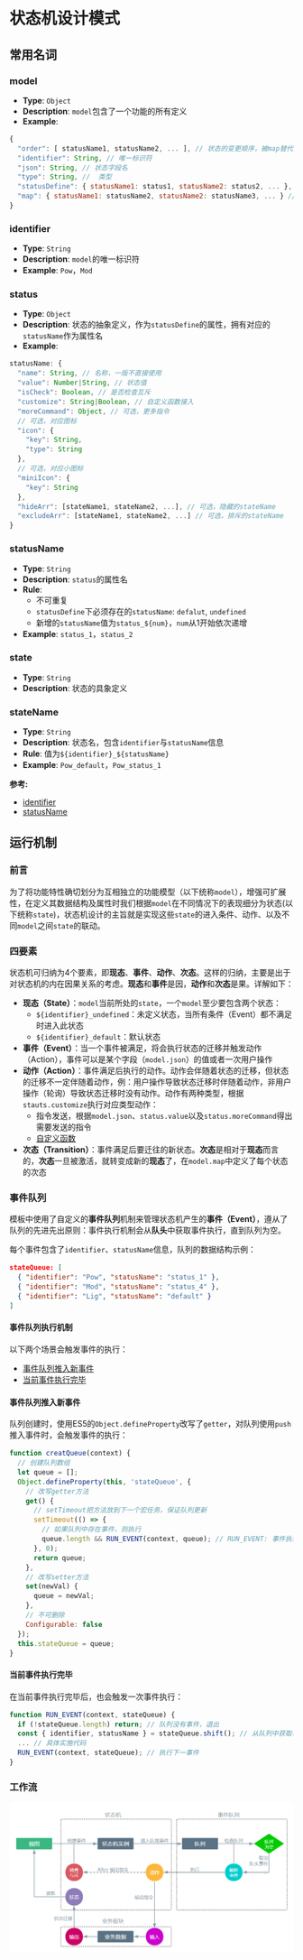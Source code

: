 # 状态机设计模式

## 常用名词

### model

- **Type**: `Object`
- **Description**: `model`包含了一个功能的所有定义
- **Example**:

``` js {2}
{
  "order": [ statusName1, statusName2, ... ], // 状态的变更顺序，被map替代，已废弃
  "identifier": String, // 唯一标识符
  "json": String, // 状态字段名
  "type": String, //  类型
  "statusDefine": { statusName1: status1, statusName2: status2, ... }, // status合集，以statusName作为属性名
  "map": { statusName1: statusName2, statusName2: statusName3, ... } // status指向关系合集
}
```

### identifier

- **Type**: `String`
- **Description**: `model`的唯一标识符
- **Example**: `Pow`，`Mod`

### status

- **Type**: `Object`
- **Description**: 状态的抽象定义，作为`statusDefine`的属性，拥有对应的`statusName`作为属性名
- **Example**:

``` js
statusName: {
  "name": String, // 名称，一版不直接使用
  "value": Number|String, // 状态值
  "isCheck": Boolean, // 是否检查互斥
  "customize": String|Boolean, // 自定义函数接入
  "moreCommand": Object, // 可选，更多指令
  // 可选，对应图标
  "icon": {
    "key": String,
    "type": String
  },
  // 可选，对应小图标
  "miniIcon": {
    "key": String
  },
  "hideArr": [stateName1, stateName2, ...], // 可选，隐藏的stateName
  "excludeArr": [stateName1, stateName2, ...] // 可选，排斥的stateName
}
```

### statusName

- **Type**: `String`
- **Description**: `status`的属性名
- **Rule**:
  - 不可重复
  - `statusDefine`下必须存在的`statusName`: `defalut`, `undefined`
  - 新增的`statusName`值为`status_${num}`，`num`从1开始依次递增
- **Example**: `status_1`，`status_2`

### state

- **Type**: `String`
- **Description**: 状态的具象定义
  
### stateName

- **Type**: `String`
- **Description**: 状态名，包含`identifier`与`statusName`信息
- **Rule**: 值为`${identifier}_${statusName}`
- **Example**: `Pow_default`，`Pow_status_1`

**参考:**

- [identifier](#identifier)
- [statusName](#statusname)

## 运行机制

### 前言

为了将功能特性确切划分为互相独立的功能模型（以下统称`model`），增强可扩展性，在定义其数据结构及属性时我们根据`model`在不同情况下的表现细分为状态(以下统称`state`)，状态机设计的主旨就是实现这些`state`的进入条件、动作、以及不同`model`之间`state`的联动。

### 四要素

状态机可归纳为4个要素，即**现态**、**事件**、**动作**、**次态**。这样的归纳，主要是出于对状态机的内在因果关系的考虑。**现态**和**事件**是因，**动作**和**次态**是果。详解如下：

- **现态（State）**：`model`当前所处的`state`，一个`model`至少要包含两个状态：
  - `${identifier}_undefined`：未定义状态，当所有条件（Event）都不满足时进入此状态
  - `${identifier}_default`：默认状态
- **事件（Event）**：当一个事件被满足，将会执行状态的迁移并触发动作（Action），事件可以是某个字段（`model.json`）的值或者一次用户操作
- **动作（Action）**：事件满足后执行的动作。动作会伴随着状态的迁移，但状态的迁移不一定伴随着动作，例：用户操作导致状态迁移时伴随着动作，非用户操作（轮询）导致状态迁移时没有动作。动作有两种类型，根据`stauts.customize`执行对应类型动作：
  - 指令发送，根据`model.json`、`status.value`以及`status.moreCommand`得出需要发送的指令
  - [自定义函数](./Customize.md)
- **次态（Transition）**：事件满足后要迁往的新状态。**次态**是相对于**现态**而言的，**次态**一旦被激活，就转变成新的**现态**了，在`model.map`中定义了每个状态的次态

### 事件队列

模板中使用了自定义的**事件队列**机制来管理状态机产生的**事件（Event）**，遵从了队列的先进先出原则：事件执行机制会从**队头**中获取事件执行，直到队列为空。

每个事件包含了`identifier`、`statusName`信息，队列的数据结构示例：

```json
stateQueue: [
  { "identifier": "Pow", "statusName": "status_1" },
  { "identifier": "Mod", "statusName": "status_4" },
  { "identifier": "Lig", "statusName": "default" }
]
```

#### 事件队列执行机制

以下两个场景会触发事件的执行：

- [事件队列推入新事件](#事件队列推入新事件)
- [当前事件执行完毕](#当前事件执行完毕)

#### 事件队列推入新事件

队列创建时，使用ES5的`Object.defineProperty`改写了`getter`，对队列使用`push`推入事件时，会触发事件的执行：

```js
function creatQueue(context) {
  // 创建队列数组
  let queue = [];
  Object.defineProperty(this, 'stateQueue', {
    // 改写getter方法
    get() {
      // setTimeout把方法放到下一个宏任务，保证队列更新
      setTimeout(() => {
        // 如果队列中存在事件，则执行
        queue.length && RUN_EVENT(context, queue); // RUN_EVENT: 事件执行方法
      }, 0);
      return queue;
    },
    // 改写setter方法
    set(newVal) {
      queue = newVal;
    },
    // 不可删除
    Configurable: false
  });
  this.stateQueue = queue;
}
```

#### 当前事件执行完毕

在当前事件执行完毕后，也会触发一次事件执行：

```js
function RUN_EVENT(context, stateQueue) {
  if (!stateQueue.length) return; // 队列没有事件，退出
  const { identifier, statusName } = stateQueue.shift(); // 从队列中获取事件Event
  ... // 具体实施代码
  RUN_EVENT(context, stateQueue); // 执行下一事件
}
```

### 工作流

![State Machine Workflow](./../../.vuepress/public/img/state_work.png)
